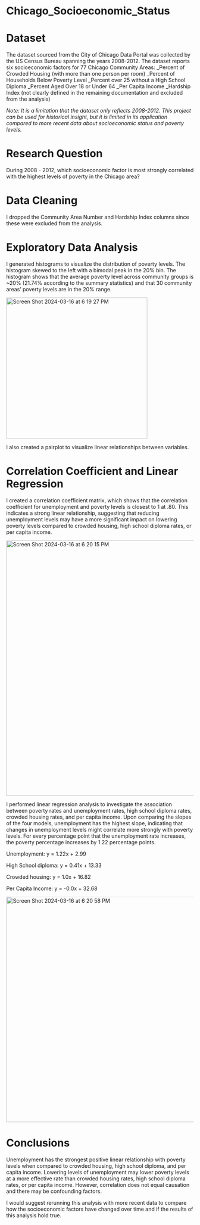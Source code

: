 # Chicago_Socioeconomic_Status

# Dataset 

The dataset sourced from the City of Chicago Data Portal was collected by the US Census Bureau spanning the years 2008-2012. The dataset reports six socioeconomic factors for 77 Chicago Community Areas: 
_Percent of Crowded Housing (with more than one person per room) 
_Percent of Households Below Poverty Level
_Percent over 25 without a High School Diploma
_Percent Aged Over 18 or Under 64
_Per Capita Income 
_Hardship Index (not clearly defined in the remaining documentation and excluded from the analysis) 

*Note: It is a limitation that the dataset only reflects 2008-2012. This project can be used for historical insight, but it is limited in its application compared to more recent data about socioeconomic status and poverty levels.* 

# Research Question
During 2008 - 2012, which socioeconomic factor is most strongly correlated with the highest levels of poverty in the Chicago area?

# Data Cleaning
I dropped the Community Area Number and Hardship Index columns since these were excluded from the analysis. 

# Exploratory Data Analysis

I generated histograms to visualize the distribution of poverty levels. The histogram skewed to the left with a bimodal peak in the 20% bin. The histogram shows that the average poverty level across community groups is ~20% (21.74% according to the summary statistics) and that 30 community areas’ poverty levels are in the 20% range.

<img width="379" alt="Screen Shot 2024-03-16 at 6 19 27 PM" src="https://github.com/kaylajgranados/chicago_socioeconomic_status/assets/83734241/d4348964-a9d9-4b29-a728-235b068c2559">

I also created a pairplot to visualize linear relationships between variables.  

# Correlation Coefficient and Linear Regression 
I created a correlation coefficient matrix, which shows that the correlation coefficient for unemployment and poverty levels is closest to 1 at .80. This indicates a strong linear relationship, suggesting that reducing unemployment levels may have a more significant impact on lowering poverty levels compared to crowded housing, high school diploma rates, or per capita income. 

<img width="686" alt="Screen Shot 2024-03-16 at 6 20 15 PM" src="https://github.com/kaylajgranados/chicago_socioeconomic_status/assets/83734241/ba7099db-e3bb-42bd-928f-b133c62239a1">

I performed linear regression analysis to investigate the association between poverty rates and unemployment rates, high school diploma rates, crowded housing rates, and per capita income. Upon comparing the slopes of the four models, unemployment has the highest slope, indicating that changes in unemployment levels might correlate more strongly with poverty levels. For every percentage point that the unemployment rate increases, the poverty percentage increases by 1.22 percentage points. 

Unemployment: y = 1.22x + 2.99

High School diploma: y = 0.41x + 13.33

Crowded housing: y = 1.0x + 16.82

Per Capita Income: y = -0.0x + 32.68

<img width="605" alt="Screen Shot 2024-03-16 at 6 20 58 PM" src="https://github.com/kaylajgranados/chicago_socioeconomic_status/assets/83734241/2a30efc1-7c27-463d-83bb-131cb0e7a8a1">

# Conclusions 

Unemployment has the strongest positive linear relationship with poverty levels when compared to crowded housing, high school diploma, and per capita income. Lowering levels of unemployment may lower poverty levels at a more effective rate than crowded housing rates, high school diploma rates, or per capita income. However, correlation does not equal causation and there may be confounding factors. 

I would suggest rerunning this analysis with more recent data to compare how the socioeconomic factors have changed over time and if the results of this analysis hold true. 
